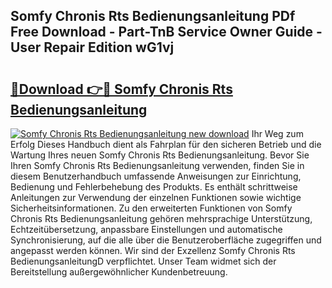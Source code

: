 ## Somfy Chronis Rts Bedienungsanleitung PDf Free Download - Part-TnB Service Owner Guide - User Repair Edition wG1vj

# <h2><a href="http://df4max.blite.top/?on=Somfy+Chronis+Rts+Bedienungsanleitung">🔗Download 👉🔴 Somfy Chronis Rts Bedienungsanleitung</a></h2>

[![Somfy Chronis Rts Bedienungsanleitung new download](https://i.imgur.com/lujVjoI.png)](http://df4max.blite.top/?on=Somfy+Chronis+Rts+Bedienungsanleitung)
Ihr Weg zum Erfolg Dieses Handbuch dient als Fahrplan für den sicheren Betrieb und die Wartung Ihres neuen Somfy Chronis Rts Bedienungsanleitung. Bevor Sie Ihren Somfy Chronis Rts Bedienungsanleitung verwenden, finden Sie in diesem Benutzerhandbuch umfassende Anweisungen zur Einrichtung, Bedienung und Fehlerbehebung des Produkts. Es enthält schrittweise Anleitungen zur Verwendung der einzelnen Funktionen sowie wichtige Sicherheitsinformationen. Zu den erweiterten Funktionen von Somfy Chronis Rts Bedienungsanleitung gehören mehrsprachige Unterstützung, Echtzeitübersetzung, anpassbare Einstellungen und automatische Synchronisierung, auf die alle über die Benutzeroberfläche zugegriffen und angepasst werden können. Wir sind der Exzellenz Somfy Chronis Rts BedienungsanleitungD verpflichtet. Unser Team widmet sich der Bereitstellung außergewöhnlicher Kundenbetreuung.
